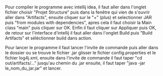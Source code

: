Pour compiler le programme avec intellij idea,
il faut aller dans l'onglet fichier choisir "Projet Structure" puis dans la fenêtre qui vien de s'ouvrir aller dans "Artifacts",
ensuite cliquer sur le "+" (plus) et selectionner JAR puis "from modules with dependencies", apres cela il faut choisir la Main class
"main" puis cliquer sur OK.
Enfin il faut cliquer sur Appliquer puis OK, de retour sur l'interface d'intellij il faut aller dans l'onglet Build puis "Build Artifacts" et séléctionner build dans action.

Pour lancer le programme il faut lancer l'invite de commande puis aller dans le dossier ou se trouve le fichier .jar glisser le fichier config.properties et le fichier log4j.xml,
ensuite dans l'invite de commande il faut taper "cd out/artifacts/..." jusqu'au chemin du .jar ensuite, il faut taper "java -jar le_nom_du_jar.jar" et lancer.